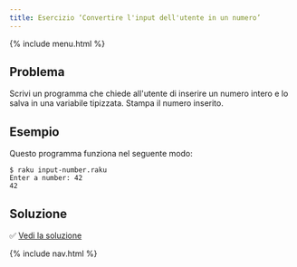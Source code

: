 ```yaml
---
title: Esercizio ‘Convertire l'input dell'utente in un numero’
---
```


{% include menu.html %}

## Problema

Scrivi un programma che chiede all'utente di inserire un numero intero e lo salva in una variabile tipizzata. Stampa il numero inserito.

## Esempio

Questo programma funziona nel seguente modo:

```console
$ raku input-number.raku
Enter a number: 42
42
```

## Soluzione

✅ [Vedi la soluzione](solution)

{% include nav.html %}